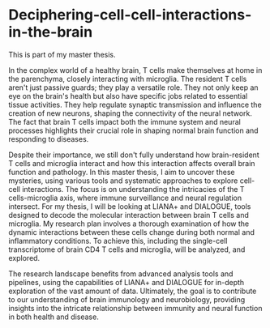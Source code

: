 # Deciphering-cell-cell-interactions-in-the-brain

This is part of my master thesis.

In the complex world of a healthy brain, T cells  make themselves at home in the parenchyma, closely interacting with microglia. The resident T cells aren't just passive guards; they play a versatile role. They not only keep an eye on the brain's health but also have specific jobs related to essential tissue activities. They help regulate synaptic transmission and influence the creation of new neurons, shaping the connectivity of the neural network. The fact that brain T cells impact both the immune system and neural processes highlights their crucial role in shaping normal brain function and responding to diseases.


Despite their importance, we still don't fully understand how brain-resident T cells and microglia interact and how this interaction affects overall brain function and pathology. In this master thesis, I aim to uncover these mysteries, using various tools and systematic approaches to explore cell-cell interactions. The focus is on understanding the intricacies of the T cells-microglia axis, where immune surveillance and neural regulation intersect.
For my thesis, I will be looking at LIANA+ and DIALOGUE, tools designed to decode the molecular interaction between brain T cells and microglia. My research plan involves a thorough examination of how the dynamic interactions between these cells change during both normal and inflammatory conditions. To achieve this, including the single-cell transcriptome of brain CD4 T cells and microglia, will be analyzed, and explored.


The research landscape benefits from advanced analysis tools and pipelines, using the capabilities of LIANA+ and DIALOGUE for in-depth exploration of the vast amount of data. Ultimately, the goal is to contribute to our understanding of brain immunology and neurobiology, providing insights into the intricate relationship between immunity and neural function in both health and disease.
